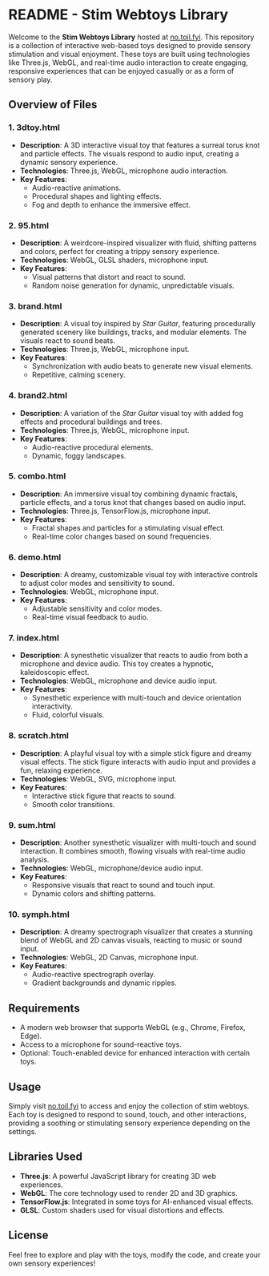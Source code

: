 # README - Stim Webtoys Library

Welcome to the **Stim Webtoys Library** hosted at [no.toil.fyi](https://no.toil.fyi). This repository is a collection of interactive web-based toys designed to provide sensory stimulation and visual enjoyment. These toys are built using technologies like Three.js, WebGL, and real-time audio interaction to create engaging, responsive experiences that can be enjoyed casually or as a form of sensory play.

## Overview of Files

### 1. **3dtoy.html**
- **Description**: A 3D interactive visual toy that features a surreal torus knot and particle effects. The visuals respond to audio input, creating a dynamic sensory experience.
- **Technologies**: Three.js, WebGL, microphone audio interaction.
- **Key Features**:
  - Audio-reactive animations.
  - Procedural shapes and lighting effects.
  - Fog and depth to enhance the immersive effect.

### 2. **95.html**
- **Description**: A weirdcore-inspired visualizer with fluid, shifting patterns and colors, perfect for creating a trippy sensory experience.
- **Technologies**: WebGL, GLSL shaders, microphone input.
- **Key Features**:
  - Visual patterns that distort and react to sound.
  - Random noise generation for dynamic, unpredictable visuals.

### 3. **brand.html**
- **Description**: A visual toy inspired by *Star Guitar*, featuring procedurally generated scenery like buildings, tracks, and modular elements. The visuals react to sound beats.
- **Technologies**: Three.js, WebGL, microphone input.
- **Key Features**:
  - Synchronization with audio beats to generate new visual elements.
  - Repetitive, calming scenery.

### 4. **brand2.html**
- **Description**: A variation of the *Star Guitar* visual toy with added fog effects and procedural buildings and trees.
- **Technologies**: Three.js, WebGL, microphone input.
- **Key Features**:
  - Audio-reactive procedural elements.
  - Dynamic, foggy landscapes.

### 5. **combo.html**
- **Description**: An immersive visual toy combining dynamic fractals, particle effects, and a torus knot that changes based on audio input.
- **Technologies**: Three.js, TensorFlow.js, microphone input.
- **Key Features**:
  - Fractal shapes and particles for a stimulating visual effect.
  - Real-time color changes based on sound frequencies.

### 6. **demo.html**
- **Description**: A dreamy, customizable visual toy with interactive controls to adjust color modes and sensitivity to sound.
- **Technologies**: WebGL, microphone input.
- **Key Features**:
  - Adjustable sensitivity and color modes.
  - Real-time visual feedback to audio.

### 7. **index.html**
- **Description**: A synesthetic visualizer that reacts to audio from both a microphone and device audio. This toy creates a hypnotic, kaleidoscopic effect.
- **Technologies**: WebGL, microphone and device audio input.
- **Key Features**:
  - Synesthetic experience with multi-touch and device orientation interactivity.
  - Fluid, colorful visuals.

### 8. **scratch.html**
- **Description**: A playful visual toy with a simple stick figure and dreamy visual effects. The stick figure interacts with audio input and provides a fun, relaxing experience.
- **Technologies**: WebGL, SVG, microphone input.
- **Key Features**:
  - Interactive stick figure that reacts to sound.
  - Smooth color transitions.

### 9. **sum.html**
- **Description**: Another synesthetic visualizer with multi-touch and sound interaction. It combines smooth, flowing visuals with real-time audio analysis.
- **Technologies**: WebGL, microphone/device audio input.
- **Key Features**:
  - Responsive visuals that react to sound and touch input.
  - Dynamic colors and shifting patterns.

### 10. **symph.html**
- **Description**: A dreamy spectrograph visualizer that creates a stunning blend of WebGL and 2D canvas visuals, reacting to music or sound input.
- **Technologies**: WebGL, 2D Canvas, microphone input.
- **Key Features**:
  - Audio-reactive spectrograph overlay.
  - Gradient backgrounds and dynamic ripples.

## Requirements
- A modern web browser that supports WebGL (e.g., Chrome, Firefox, Edge).
- Access to a microphone for sound-reactive toys.
- Optional: Touch-enabled device for enhanced interaction with certain toys.

## Usage
Simply visit [no.toil.fyi](https://no.toil.fyi) to access and enjoy the collection of stim webtoys. Each toy is designed to respond to sound, touch, and other interactions, providing a soothing or stimulating sensory experience depending on the settings.

## Libraries Used
- **Three.js**: A powerful JavaScript library for creating 3D web experiences.
- **WebGL**: The core technology used to render 2D and 3D graphics.
- **TensorFlow.js**: Integrated in some toys for AI-enhanced visual effects.
- **GLSL**: Custom shaders used for visual distortions and effects.

## License
Feel free to explore and play with the toys, modify the code, and create your own sensory experiences!
